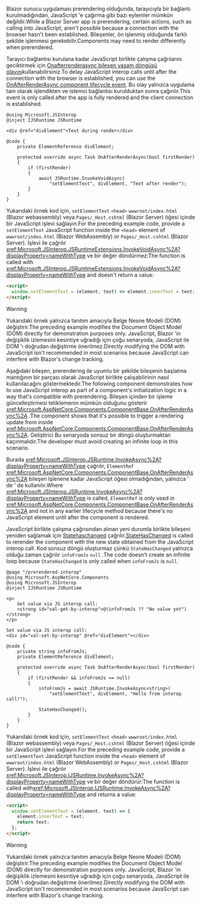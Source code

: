 <span data-ttu-id="8e924-101">Blazor sunucu uygulaması prerendering olduğunda, tarayıcıyla bir bağlantı kurulmadığından, JavaScript 'e çağırma gibi bazı eylemler mümkün değildir.</span><span class="sxs-lookup"><span data-stu-id="8e924-101">While a Blazor Server app is prerendering, certain actions, such as calling into JavaScript, aren't possible because a connection with the browser hasn't been established.</span></span> <span data-ttu-id="8e924-102">Bileşenler, ön işlenmiş olduğunda farklı şekilde işlenmesi gerekebilir.</span><span class="sxs-lookup"><span data-stu-id="8e924-102">Components may need to render differently when prerendered.</span></span>

<span data-ttu-id="8e924-103">Tarayıcı bağlantısı kurulana kadar JavaScript birlikte çalışma çağrılarını geciktirmek için [Onafterrenderasync bileşen yaşam döngüsü olayını](xref:blazor/components/lifecycle#after-component-render)kullanabilirsiniz.</span><span class="sxs-lookup"><span data-stu-id="8e924-103">To delay JavaScript interop calls until after the connection with the browser is established, you can use the [OnAfterRenderAsync component lifecycle event](xref:blazor/components/lifecycle#after-component-render).</span></span> <span data-ttu-id="8e924-104">Bu olay yalnızca uygulama tam olarak işlendikten ve istemci bağlantısı kurulduktan sonra çağırılır.</span><span class="sxs-lookup"><span data-stu-id="8e924-104">This event is only called after the app is fully rendered and the client connection is established.</span></span>

```cshtml
@using Microsoft.JSInterop
@inject IJSRuntime JSRuntime

<div @ref="divElement">Text during render</div>

@code {
    private ElementReference divElement;

    protected override async Task OnAfterRenderAsync(bool firstRender)
    {
        if (firstRender)
        {
            await JSRuntime.InvokeVoidAsync(
                "setElementText", divElement, "Text after render");
        }
    }
}
```

<span data-ttu-id="8e924-105">Yukarıdaki örnek kod için, `setElementText` `<head>` `wwwroot/index.html` (Blazor webassembly) veya `Pages/_Host.cshtml` (Blazor Server) öğesi içinde bir JavaScript işlevi sağlayın.</span><span class="sxs-lookup"><span data-stu-id="8e924-105">For the preceding example code, provide a `setElementText` JavaScript function inside the `<head>` element of `wwwroot/index.html` (Blazor WebAssembly) or `Pages/_Host.cshtml` (Blazor Server).</span></span> <span data-ttu-id="8e924-106">İşlevi ile çağrılır <xref:Microsoft.JSInterop.JSRuntimeExtensions.InvokeVoidAsync%2A?displayProperty=nameWithType> ve bir değer döndürmez:</span><span class="sxs-lookup"><span data-stu-id="8e924-106">The function is called with <xref:Microsoft.JSInterop.JSRuntimeExtensions.InvokeVoidAsync%2A?displayProperty=nameWithType> and doesn't return a value:</span></span>

```html
<script>
  window.setElementText = (element, text) => element.innerText = text;
</script>
```

> [!WARNING]
> <span data-ttu-id="8e924-107">Yukarıdaki örnek yalnızca tanıtım amacıyla Belge Nesne Modeli (DOM) değiştirir.</span><span class="sxs-lookup"><span data-stu-id="8e924-107">The preceding example modifies the Document Object Model (DOM) directly for demonstration purposes only.</span></span> <span data-ttu-id="8e924-108">JavaScript, Blazor 'in değişiklik izlemesini kesintiye uğradığı için çoğu senaryoda, JavaScript ile DOM 'ı doğrudan değiştirme önerilmez.</span><span class="sxs-lookup"><span data-stu-id="8e924-108">Directly modifying the DOM with JavaScript isn't recommended in most scenarios because JavaScript can interfere with Blazor's change tracking.</span></span>

<span data-ttu-id="8e924-109">Aşağıdaki bileşen, prerendering ile uyumlu bir şekilde bileşenin başlatma mantığının bir parçası olarak JavaScript birlikte çalışabilirinin nasıl kullanılacağını göstermektedir.</span><span class="sxs-lookup"><span data-stu-id="8e924-109">The following component demonstrates how to use JavaScript interop as part of a component's initialization logic in a way that's compatible with prerendering.</span></span> <span data-ttu-id="8e924-110">Bileşen içinden bir işleme güncelleştirmesi tetiklemenin mümkün olduğunu gösterir <xref:Microsoft.AspNetCore.Components.ComponentBase.OnAfterRenderAsync%2A> .</span><span class="sxs-lookup"><span data-stu-id="8e924-110">The component shows that it's possible to trigger a rendering update from inside <xref:Microsoft.AspNetCore.Components.ComponentBase.OnAfterRenderAsync%2A>.</span></span> <span data-ttu-id="8e924-111">Geliştirici Bu senaryoda sonsuz bir döngü oluşturmaktan kaçınmalıdır.</span><span class="sxs-lookup"><span data-stu-id="8e924-111">The developer must avoid creating an infinite loop in this scenario.</span></span>

<span data-ttu-id="8e924-112">Burada <xref:Microsoft.JSInterop.JSRuntime.InvokeAsync%2A?displayProperty=nameWithType> çağrılır, `ElementRef` <xref:Microsoft.AspNetCore.Components.ComponentBase.OnAfterRenderAsync%2A> bileşen Işlenene kadar JavaScript öğesi olmadığından, yalnızca ' de ' de kullanılır.</span><span class="sxs-lookup"><span data-stu-id="8e924-112">Where <xref:Microsoft.JSInterop.JSRuntime.InvokeAsync%2A?displayProperty=nameWithType> is called, `ElementRef` is only used in <xref:Microsoft.AspNetCore.Components.ComponentBase.OnAfterRenderAsync%2A> and not in any earlier lifecycle method because there's no JavaScript element until after the component is rendered.</span></span>

<span data-ttu-id="8e924-113">JavaScript birlikte çalışma çağrısından alınan yeni durumla birlikte bileşeni yeniden sağlamak için [Statehaschanged](xref:blazor/components/lifecycle#state-changes) çağrılır.</span><span class="sxs-lookup"><span data-stu-id="8e924-113">[StateHasChanged](xref:blazor/components/lifecycle#state-changes) is called to rerender the component with the new state obtained from the JavaScript interop call.</span></span> <span data-ttu-id="8e924-114">Kod sonsuz döngü oluşturmaz çünkü `StateHasChanged` yalnızca olduğu zaman çağrılır `infoFromJs` `null` .</span><span class="sxs-lookup"><span data-stu-id="8e924-114">The code doesn't create an infinite loop because `StateHasChanged` is only called when `infoFromJs` is `null`.</span></span>

```cshtml
@page "/prerendered-interop"
@using Microsoft.AspNetCore.Components
@using Microsoft.JSInterop
@inject IJSRuntime JSRuntime

<p>
    Get value via JS interop call:
    <strong id="val-get-by-interop">@(infoFromJs ?? "No value yet")</strong>
</p>

Set value via JS interop call:
<div id="val-set-by-interop" @ref="divElement"></div>

@code {
    private string infoFromJs;
    private ElementReference divElement;

    protected override async Task OnAfterRenderAsync(bool firstRender)
    {
        if (firstRender && infoFromJs == null)
        {
            infoFromJs = await JSRuntime.InvokeAsync<string>(
                "setElementText", divElement, "Hello from interop call!");

            StateHasChanged();
        }
    }
}
```

<span data-ttu-id="8e924-115">Yukarıdaki örnek kod için, `setElementText` `<head>` `wwwroot/index.html` (Blazor webassembly) veya `Pages/_Host.cshtml` (Blazor Server) öğesi içinde bir JavaScript işlevi sağlayın.</span><span class="sxs-lookup"><span data-stu-id="8e924-115">For the preceding example code, provide a `setElementText` JavaScript function inside the `<head>` element of `wwwroot/index.html` (Blazor WebAssembly) or `Pages/_Host.cshtml` (Blazor Server).</span></span> <span data-ttu-id="8e924-116">İşlevi ile çağrılır <xref:Microsoft.JSInterop.IJSRuntime.InvokeAsync%2A?displayProperty=nameWithType> ve bir değer döndürür:</span><span class="sxs-lookup"><span data-stu-id="8e924-116">The function is called with<xref:Microsoft.JSInterop.IJSRuntime.InvokeAsync%2A?displayProperty=nameWithType> and returns a value:</span></span>

```html
<script>
  window.setElementText = (element, text) => {
    element.innerText = text;
    return text;
  };
</script>
```

> [!WARNING]
> <span data-ttu-id="8e924-117">Yukarıdaki örnek yalnızca tanıtım amacıyla Belge Nesne Modeli (DOM) değiştirir.</span><span class="sxs-lookup"><span data-stu-id="8e924-117">The preceding example modifies the Document Object Model (DOM) directly for demonstration purposes only.</span></span> <span data-ttu-id="8e924-118">JavaScript, Blazor 'in değişiklik izlemesini kesintiye uğradığı için çoğu senaryoda, JavaScript ile DOM 'ı doğrudan değiştirme önerilmez.</span><span class="sxs-lookup"><span data-stu-id="8e924-118">Directly modifying the DOM with JavaScript isn't recommended in most scenarios because JavaScript can interfere with Blazor's change tracking.</span></span>
